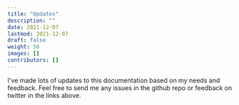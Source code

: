 ```yaml
---
title: "Updates"
description: ""
date: 2021-12-07
lastmod: 2021-12-07
draft: false
weight: 50
images: []
contributors: []
---
```



I've made lots of updates to this documentation based on my needs and feedback. Feel free to send me any issues in the github repo or feedback on twitter in the links above.